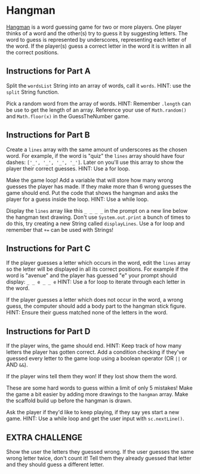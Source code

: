 # Hangman

[Hangman](<https://en.wikipedia.org/wiki/Hangman_(game)>) is a word guessing game for two or more players. One player thinks of a word and the other(s) try to guess it by suggesting letters. The word to guess is represented by underscores, representing each letter of the word. If the player(s) guess a correct letter in the word it is written in all the correct positions.

## Instructions for Part A

Split the `wordsList` String into an array of words, call it `words`. HINT: use the `split` String function.

Pick a random word from the array of words. HINT: Remember `.length` can be use to get the length of an array. Reference your use of `Math.random()` and `Math.floor(x)` in the GuessTheNumber game.

## Instructions for Part B

Create a `lines` array with the same amount of underscores as the chosen word. For example, if the word is "quiz" the `lines` array should have four dashes: `['_', '_', '_', '_']`. Later on you'll use this array to show the player their correct guesses. HINT: Use a for loop.

Make the game loop! Add a variable that will store how many wrong guesses the player has made. If they make more than 6 wrong guesses the game should end. Put the code that shows the hangman and asks the player for a guess inside the loop. HINT: Use a while loop.

Display the `lines` array like this `_ _ _ _` in the prompt on a new line below the hangman text drawing. Don't use `System.out.print` a bunch of times to do this, try creating a new String called `displayLines`. Use a for loop and remember that `+=` can be used with Strings!

## Instructions for Part C

If the player guesses a letter which occurs in the word, edit the `lines` array so the letter will be displayed in all its correct positions. For example if the word is "avenue" and the player has guessed "e" your prompt should display: `_ _ e _ _ e` HINT: Use a for loop to iterate through each letter in the word.

If the player guesses a letter which does not occur in the word, a wrong guess, the computer should add a body part to the hangman stick figure. HINT: Ensure their guess matched none of the letters in the word.

## Instructions for Part D

If the player wins, the game should end. HINT: Keep track of how many letters the player has gotten correct. Add a condition checking if they've guessed every letter to the game loop using a boolean operator (OR `||` or AND `&&`).

If the player wins tell them they won! If they lost show them the word.

These are some hard words to guess within a limit of only 5 mistakes! Make the game a bit easier by adding more drawings to the `hangman` array. Make the scaffold build up before the hangman is drawn.

Ask the player if they'd like to keep playing, if they say yes start a new game. HINT: Use a while loop and get the user input with `sc.nextLine()`.

## EXTRA CHALLENGE

Show the user the letters they guessed wrong. If the user guesses the same wrong letter twice, don't count it! Tell them they already guessed that letter and they should guess a different letter.
